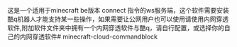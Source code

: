 这是一个适用于minecraft be版本 connect 指令的ws服务端，这个软件需要安装酷q机器人才能支持某一些操作，如果需要让公网用户也可以使用请使用内网穿透软件,附加软件文件夹中拥有一个内网穿透软件与酷q，请自行配置，或选择你的自己的内网穿透软件# minecraft-cloud-commandblock
